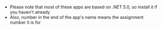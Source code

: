 * Please note that most of these apps are based on .NET 5.0, so install it if you haven't already
* Also, number in the end of the app's name means the assignment number it is for
